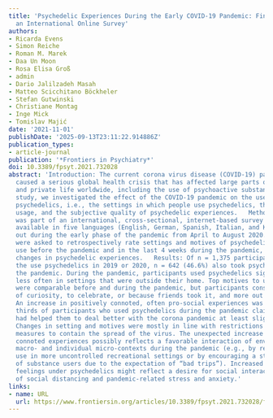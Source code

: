 ```yaml
---
title: 'Psychedelic Experiences During the Early COVID-19 Pandemic: Findings From
  an International Online Survey'
authors:
- Ricarda Evens
- Simon Reiche
- Roman M. Marek
- Daa Un Moon
- Rosa Elisa Groß
- admin
- Dario Jalilzadeh Masah
- Matteo Scicchitano Böckheler
- Stefan Gutwinski
- Christiane Montag
- Inge Mick
- Tomislav Majić
date: '2021-11-01'
publishDate: '2025-09-13T23:11:22.914886Z'
publication_types:
- article-journal
publication: '*Frontiers in Psychiatry*'
doi: 10.3389/fpsyt.2021.732028
abstract: 'Introduction: The current corona virus disease (COVID-19) pandemic has
  caused a serious global health crisis that has affected large parts of the public
  and private life worldwide, including the use of psychoactive substances. In this
  study, we investigated the effect of the COVID-19 pandemic on the use of serotonergic
  psychedelics, i.e., the settings in which people use psychedelics, the motives of
  usage, and the subjective quality of psychedelic experiences.   Methods: The study
  was part of an international, cross-sectional, internet-based survey ( N = 5,049)
  available in five languages (English, German, Spanish, Italian, and Korean) carried
  out during the early phase of the pandemic from April to August 2020. Participants
  were asked to retrospectively rate settings and motives of psychedelic substance
  use before the pandemic and in the last 4 weeks during the pandemic, as well as
  changes in psychedelic experiences.   Results: Of n = 1,375 participants that reported
  the use psychedelics in 2019 or 2020, n = 642 (46.6%) also took psychedelics during
  the pandemic. During the pandemic, participants used psychedelics significantly
  less often in settings that were outside their home. Top motives to use psychedelics
  were comparable before and during the pandemic, but participants consumed less out
  of curiosity, to celebrate, or because friends took it, and more out of boredom.
  An increase in positively connoted, often pro-social experiences was observed. Two
  thirds of participants who used psychedelics during the pandemic claimed that psychedelics
  had helped them to deal better with the corona pandemic at least slightly.   Discussion:
  Changes in setting and motives were mostly in line with restrictions caused by control
  measures to contain the spread of the virus. The unexpected increase in positively
  connoted experiences possibly reflects a favorable interaction of environmental
  macro- and individual micro-contexts during the pandemic (e.g., by reducing the
  use in more uncontrolled recreational settings or by encouraging a strong self-selection
  of substance users due to the expectation of “bad trips”). Increased pro-social
  feelings under psychedelics might reflect a desire for social interactions in times
  of social distancing and pandemic-related stress and anxiety.'
links:
- name: URL
  url: https://www.frontiersin.org/articles/10.3389/fpsyt.2021.732028/full
---
```

